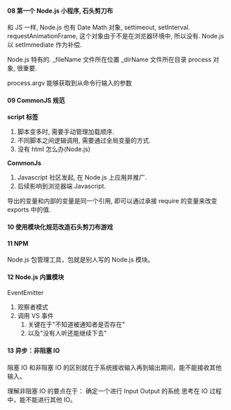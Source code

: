 #### 08 第一个 Node.js 小程序, 石头剪刀布

和 JS 一样, Node.js 也有 Date Math 对象, settimeout, setInterval.
requestAnimationFrame, 这个对象由于不是在浏览器环境中, 所以没有.
Node.js 以 setImmediate 作为补偿.

Node.js 特有的. \_fileName 文件所在位置 \_dirName 文件所在目录
process 对象, 很重要.

process.argv 能够获取到从命令行输入的参数

#### 09 CommonJS 规范

**script 标签**

1. 脚本变多时, 需要手动管理加载顺序.
2. 不同脚本之间逻辑调用, 需要通过全局变量的方式.
3. 没有 html 怎么办(Node.js)

**CommonJs**

1. Javascript 社区发起, 在 Node.js 上应用并推广.
2. 后续影响到浏览器端 Javascript.

导出的变量和内部的变量是同一个引用, 即可以通过承接 require 的变量来改变 exports 中的值.

#### 10 使用模块化规范改造石头剪刀布游戏

#### 11 NPM

Node.js 包管理工具，包就是别人写的 Node.js 模块。

#### 12 Node.js 内置模块

EventEmitter

1. 观察者模式
2. 调用 VS 事件
   1. 关键在于"不知道被通知者是否存在"
   2. 以及"没有人听还能继续下去"

#### 13 异步：非阻塞 IO

阻塞 IO 和非阻塞 IO 的区别就在于系统接收输入再到输出期间，能不能接收其他输入。

理解非阻塞 IO 的要点在于：
确定一个进行 Input Output 的系统
思考在 IO 过程中，能不能进行其他 IO。
